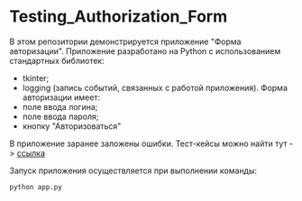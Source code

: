# Testing_Authorization_Form

В этом репозитории демонстрируется приложение "Форма авторизации". Приложение разработано на Python с использованием стандартных библиотек:
- tkinter;
- logging (запись событий, связанных с работой приложения).
Форма авторизации имеет:
- поле ввода логина;
- поле ввода пароля;
- кнопку "Авторизоваться"

В приложение заранее заложены ошибки. Тест-кейсы можно найти тут -> [ссылка](https://docs.google.com/spreadsheets/d/1o-IK2GYOvTLSKWqZb8HN-kwJL8zG8e_6QE20Eeohddg/edit#gid=290633511)

Запуск приложения осуществляется при выполнении команды:
```bash
python app.py
```